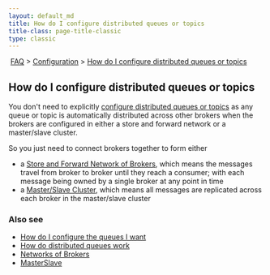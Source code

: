 ```yaml
---
layout: default_md
title: How do I configure distributed queues or topics 
title-class: page-title-classic
type: classic
---
```


 [FAQ](faq) > [Configuration](configuration) > [How do I configure distributed queues or topics](how-do-i-configure-distributed-queues-or-topics)


How do I configure distributed queues or topics
-----------------------------------------------

You don't need to explicitly [configure distributed queues or topics](how-do-i-configure-the-queues-i-want) as any queue or topic is automatically distributed across other brokers when the brokers are configured in either a store and forward network or a master/slave cluster.

So you just need to connect brokers together to form either

*   a [Store and Forward Network of Brokers](networks-of-brokers), which means the messages travel from broker to broker until they reach a consumer; with each message being owned by a single broker at any point in time
*   a [Master/Slave Cluster](masterslave), which means all messages are replicated across each broker in the master/slave cluster

### Also see

*   [How do I configure the queues I want](how-do-i-configure-the-queues-i-want)
*   [How do distributed queues work](how-do-distributed-queues-work)
*   [Networks of Brokers](networks-of-brokers)
*   [MasterSlave](masterslave)

